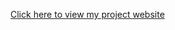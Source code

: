 [Click here to view my project website](https://busmyfavartists.netlify.app/?classId=1efc5fdf-9db3-41c6-8e1a-63fb08079f20&assignmentId=ad305194-b145-4a4a-b450-3f394435eb32&submissionId=5b90d75a-3357-831b-854a-b1feeffee6b8)
